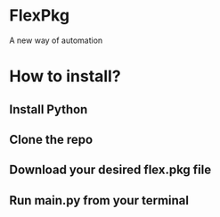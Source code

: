 # FlexPkg
A new way of automation

# How to install?
## Install Python
## Clone the repo
## Download your desired flex.pkg file 
## Run main.py from your terminal